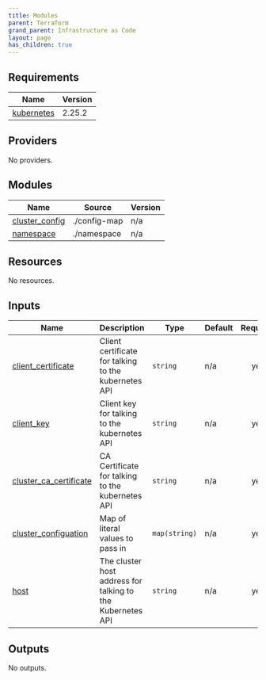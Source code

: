 ```yaml
---
title: Modules
parent: Terraform
grand_parent: Infrastructure as Code
layout: page
has_children: true
---
```


<!-- BEGIN_TF_DOCS -->

## Requirements

| Name | Version |
|------|---------|
| <a name="requirement_kubernetes"></a> [kubernetes](#requirement\_kubernetes) | 2.25.2 |

## Providers

No providers.

## Modules

| Name | Source | Version |
|------|--------|---------|
| <a name="module_cluster_config"></a> [cluster\_config](#module\_cluster\_config) | ./config-map | n/a |
| <a name="module_namespace"></a> [namespace](#module\_namespace) | ./namespace | n/a |

## Resources

No resources.

## Inputs

| Name | Description | Type | Default | Required |
|------|-------------|------|---------|:--------:|
| <a name="input_client_certificate"></a> [client\_certificate](#input\_client\_certificate) | Client certificate for talking to the kubernetes API | `string` | n/a | yes |
| <a name="input_client_key"></a> [client\_key](#input\_client\_key) | Client key for talking to the kubernetes API | `string` | n/a | yes |
| <a name="input_cluster_ca_certificate"></a> [cluster\_ca\_certificate](#input\_cluster\_ca\_certificate) | CA Certificate for talking to the kubernetes API | `string` | n/a | yes |
| <a name="input_cluster_configuation"></a> [cluster\_configuation](#input\_cluster\_configuation) | Map of literal values to pass in | `map(string)` | n/a | yes |
| <a name="input_host"></a> [host](#input\_host) | The cluster host address for talking to the Kubernetes API | `string` | n/a | yes |

## Outputs

No outputs.

<!-- END_TF_DOCS -->
